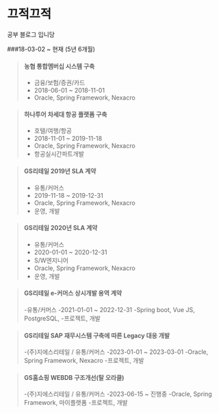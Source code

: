 # 끄적끄적

공부 블로그 입니당

###18-03-02 ~ 현재 (5년 6개월)

> #### 농협 통합멤버십 시스템 구축
> - 금융/보험/증권/카드
>- 2018-06-01 ~ 2018-11-01
>- Oracle, Spring Framework, Nexacro

> #### 하나투어 차세대 항공 플랫폼 구축
> - 호텔/여행/항공
>- 2018-11-01 ~ 2019-11-18
> - Oracle, Spring Framework, Nexacro
>- 항공실시간파트개발

>#### GS리테일 2019년 SLA 계약
>- 유통/커머스
>- 2019-11-18 ~ 2019-12-31
>- Oracle, Spring Framework, Nexacro
> - 운영, 개발

>#### GS리테일 2020년 SLA 계약
> - 유통/커머스
> - 2020-01-01 ~ 2020-12-31
> - S/W엔지니어
> - Oracle, Spring Framework, Nexacro
> - 운영, 개발

>#### GS리테일 e-커머스 상시개발 용역 계약
> -유통/커머스
> -2021-01-01 ~ 2022-12-31
> -Spring boot, Vue JS, PostgreSQL, 
> -프로젝트, 개발

>#### GS리테일 SAP 재무시스템 구축에 따른 Legacy 대응 개발
> -(주)지에스리테일 / 유통/커머스
> -2023-01-01 ~ 2023-03-01
> -Oracle, Spring Framework, Nexacro
> -프로젝트, 개발

>#### GS홈쇼핑 WEBDB 구조개선(탈 오라클)
> -(주)지에스리테일 / 유통/커머스
> -2023-06-15 ~ 진행중
> -Oracle, Spring Framework, 마이플랫폼
> -프로젝트, 개발
<!--stackedit_data:
eyJoaXN0b3J5IjpbLTYxOTU1MTk0NiwxOTE0NDU5ODY4LC05ND
k5NDA3OTIsMzQwMTY1MjMwXX0=
-->